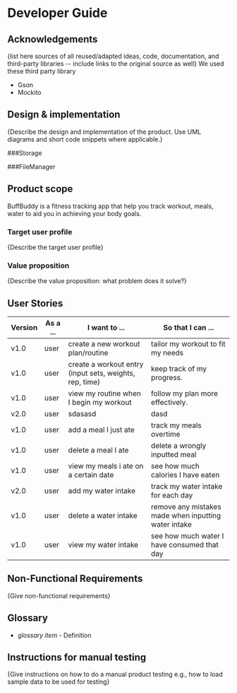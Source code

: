 # Developer Guide

## Acknowledgements

{list here sources of all reused/adapted ideas, code, documentation, and third-party libraries -- include links to the original source as well}
We used these third party library
- Gson
- Mockito

## Design & implementation

{Describe the design and implementation of the product. Use UML diagrams and short code snippets where applicable.}

###Storage

###FileManager 

## Product scope
BuffBuddy is a fitness tracking app that help you track workout, meals, water to aid you in achieving your body goals.
### Target user profile

{Describe the target user profile}

### Value proposition

{Describe the value proposition: what problem does it solve?}

## User Stories

| Version | As a ... | I want to ...                                           | So that I can ...                                    |
|---------|------|---------------------------------------------------------|------------------------------------------------------|
| v1.0    |user| create a new workout plan/routine                       | tailor my workout to fit my needs                    |
| v1.0    |user| create a workout entry (input sets, weights, rep, time) | keep track of my progress.                           |
| v1.0    |user| view my routine when I begin my workout                 | follow my plan more effectively.                     |
| v2.0    |user| sdasasd                                                 | dasd                                                 |
| v1.0    |user| add a meal I just ate                                   | track my meals overtime                              |
| v1.0    |user| delete a meal I ate                                     | delete a wrongly inputted meal                       |
| v1.0    |user| view my meals i ate on a certain date                   | see how much calories I have eaten                   |
| v2.0    |user| add my water intake                                     | track my water intake for each day                   |
| v1.0    |user| delete a water intake                                   | remove any mistakes made when inputting water intake |
| v1.0    |user| view my water intake                   | see how much water I have consumed that day          |





## Non-Functional Requirements




{Give non-functional requirements}

## Glossary

* *glossary item* - Definition

## Instructions for manual testing

{Give instructions on how to do a manual product testing e.g., how to load sample data to be used for testing}
